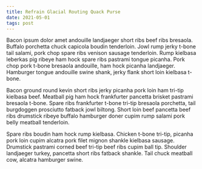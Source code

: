 ```yaml
---
title: Refrain Glacial Routing Quack Purse
date: 2021-05-01
tags: post
---
```


Bacon ipsum dolor amet andouille landjaeger short ribs beef ribs bresaola.  Buffalo porchetta chuck capicola boudin tenderloin.  Jowl rump jerky t-bone tail salami, pork chop spare ribs venison sausage tenderloin.  Rump kielbasa leberkas pig ribeye ham hock spare ribs pastrami tongue picanha.  Pork chop pork t-bone bresaola andouille, ham hock picanha landjaeger.  Hamburger tongue andouille swine shank, jerky flank short loin kielbasa t-bone.

Bacon ground round kevin short ribs jerky picanha pork loin ham tri-tip kielbasa beef.  Meatball pig ham hock frankfurter pancetta brisket pastrami bresaola t-bone.  Spare ribs frankfurter t-bone tri-tip bresaola porchetta, tail burgdoggen prosciutto fatback jowl biltong.  Short loin beef pancetta beef ribs drumstick ribeye buffalo hamburger doner cupim rump salami pork belly meatball tenderloin.

Spare ribs boudin ham hock rump kielbasa.  Chicken t-bone tri-tip, picanha pork loin cupim alcatra pork filet mignon shankle kielbasa sausage.  Drumstick pastrami corned beef tri-tip beef ribs cupim ball tip.  Shoulder landjaeger turkey, pancetta short ribs fatback shankle.  Tail chuck meatball cow, alcatra hamburger swine.